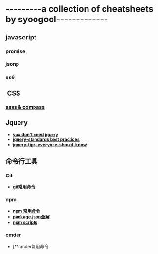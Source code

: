 # ---------a collection of cheatsheets by syoogool-------------

##  javascript
### promise
### jsonp
### es6

##  CSS

### [ sass & compass ](https://github.com/Syoogool/blog/wiki/Sass-&-Compass)
### 

##  Jquery
+ [**you don't need jquery**](http://youmightnotneedjquery.com/)
+ [**jquery-standards best practices**](http://lab.abhinayrathore.com/jquery-standards/#Chaining)
+ [**jquery-tips-everyone-should-know**](https://github.com/jobbole/jquery-tips-everyone-should-know)

## 命令行工具

### Git
+ [**git常用命令**]()

### npm
+ [**npm 常用命令**](http://www.cnblogs.com/webxiaochou/p/6664906.html)
+ [**package.json全解**](http://www.cnblogs.com/webxiaochou/p/6664906.html)
+ [**npm scripts**](http://www.ruanyifeng.com/blog/2016/10/npm_scripts.html)

### cmder
+ [**cmder常用命令

